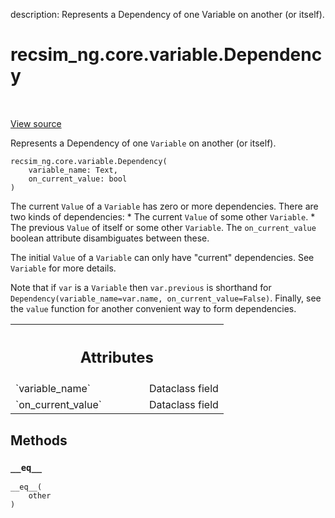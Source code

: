 description: Represents a Dependency of one Variable on another (or itself).

<div itemscope itemtype="http://developers.google.com/ReferenceObject">
<meta itemprop="name" content="recsim_ng.core.variable.Dependency" />
<meta itemprop="path" content="Stable" />
<meta itemprop="property" content="__eq__"/>
<meta itemprop="property" content="__init__"/>
</div>

# recsim_ng.core.variable.Dependency

<!-- Insert buttons and diff -->

<table class="tfo-notebook-buttons tfo-api nocontent" align="left">

</table>

<a target="_blank" href="https://github.com/google-research/recsim_ng/tree/master/recsim_ng/core/variable.py">View
source</a>

Represents a Dependency of one `Variable` on another (or itself).

<pre class="devsite-click-to-copy prettyprint lang-py tfo-signature-link">
<code>recsim_ng.core.variable.Dependency(
    variable_name: Text,
    on_current_value: bool
)
</code></pre>

<!-- Placeholder for "Used in" -->

The current `Value` of a `Variable` has zero or more dependencies. There are two
kinds of dependencies: * The current `Value` of some other `Variable`. * The
previous `Value` of itself or some other `Variable`. The `on_current_value`
boolean attribute disambiguates between these.

The initial `Value` of a `Variable` can only have "current" dependencies. See
`Variable` for more details.

Note that if `var` is a `Variable` then `var.previous` is shorthand for
`Dependency(variable_name=var.name, on_current_value=False)`. Finally, see the
`value` function for another convenient way to form dependencies.

<!-- Tabular view -->

 <table class="responsive fixed orange">
<colgroup><col width="214px"><col></colgroup>
<tr><th colspan="2"><h2 class="add-link">Attributes</h2></th></tr>

<tr>
<td>
`variable_name`
</td>
<td>
Dataclass field
</td>
</tr><tr>
<td>
`on_current_value`
</td>
<td>
Dataclass field
</td>
</tr>
</table>

## Methods

<h3 id="__eq__"><code>__eq__</code></h3>

<pre class="devsite-click-to-copy prettyprint lang-py tfo-signature-link">
<code>__eq__(
    other
)
</code></pre>
